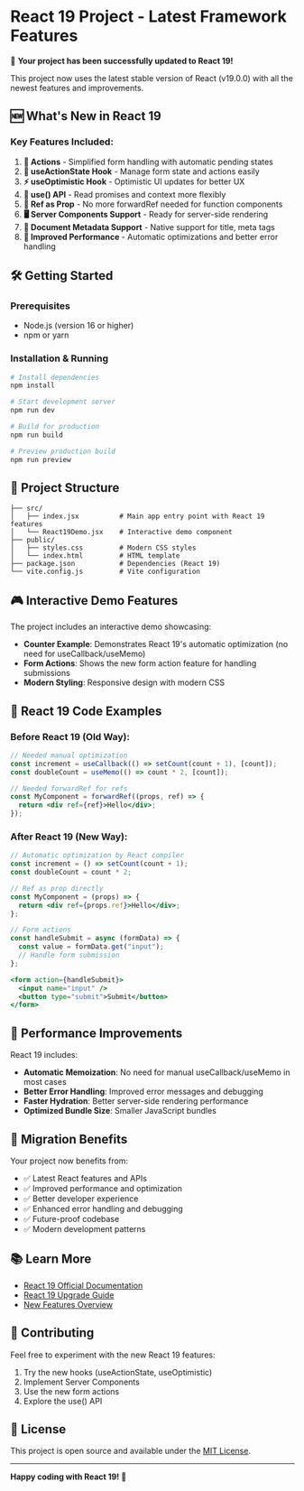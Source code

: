 # React 19 Project - Latest Framework Features

🚀 **Your project has been successfully updated to React 19!**

This project now uses the latest stable version of React (v19.0.0) with all the newest features and improvements.

## 🆕 What's New in React 19

### Key Features Included:

1. **🎯 Actions** - Simplified form handling with automatic pending states
2. **🔄 useActionState Hook** - Manage form state and actions easily
3. **⚡ useOptimistic Hook** - Optimistic UI updates for better UX
4. **🎪 use() API** - Read promises and context more flexibly
5. **📝 Ref as Prop** - No more forwardRef needed for function components
6. **🖥️ Server Components Support** - Ready for server-side rendering
7. **🎨 Document Metadata Support** - Native support for title, meta tags
8. **🚀 Improved Performance** - Automatic optimizations and better error handling

## 🛠️ Getting Started

### Prerequisites
- Node.js (version 16 or higher)
- npm or yarn

### Installation & Running

```bash
# Install dependencies
npm install

# Start development server
npm run dev

# Build for production
npm run build

# Preview production build
npm run preview
```

## 📁 Project Structure

```
├── src/
│   ├── index.jsx          # Main app entry point with React 19 features
│   └── React19Demo.jsx    # Interactive demo component
├── public/
│   ├── styles.css         # Modern CSS styles
│   └── index.html         # HTML template
├── package.json           # Dependencies (React 19)
└── vite.config.js         # Vite configuration
```

## 🎮 Interactive Demo Features

The project includes an interactive demo showcasing:

- **Counter Example**: Demonstrates React 19's automatic optimization (no need for useCallback/useMemo)
- **Form Actions**: Shows the new form action feature for handling submissions
- **Modern Styling**: Responsive design with modern CSS

## 🔧 React 19 Code Examples

### Before React 19 (Old Way):
```jsx
// Needed manual optimization
const increment = useCallback(() => setCount(count + 1), [count]);
const doubleCount = useMemo(() => count * 2, [count]);

// Needed forwardRef for refs
const MyComponent = forwardRef((props, ref) => {
  return <div ref={ref}>Hello</div>;
});
```

### After React 19 (New Way):
```jsx
// Automatic optimization by React compiler
const increment = () => setCount(count + 1);
const doubleCount = count * 2;

// Ref as prop directly
const MyComponent = (props) => {
  return <div ref={props.ref}>Hello</div>;
};

// Form actions
const handleSubmit = async (formData) => {
  const value = formData.get("input");
  // Handle form submission
};

<form action={handleSubmit}>
  <input name="input" />
  <button type="submit">Submit</button>
</form>
```

## 🚀 Performance Improvements

React 19 includes:
- **Automatic Memoization**: No need for manual useCallback/useMemo in most cases
- **Better Error Handling**: Improved error messages and debugging
- **Faster Hydration**: Better server-side rendering performance
- **Optimized Bundle Size**: Smaller JavaScript bundles

## 🔄 Migration Benefits

Your project now benefits from:
- ✅ Latest React features and APIs
- ✅ Improved performance and optimization
- ✅ Better developer experience
- ✅ Enhanced error handling and debugging
- ✅ Future-proof codebase
- ✅ Modern development patterns

## 📚 Learn More

- [React 19 Official Documentation](https://react.dev/blog/2024/04/25/react-19)
- [React 19 Upgrade Guide](https://react.dev/blog/2024/04/25/react-19-upgrade-guide)
- [New Features Overview](https://react.dev/blog/2024/04/25/react-19)

## 🤝 Contributing

Feel free to experiment with the new React 19 features:
1. Try the new hooks (useActionState, useOptimistic)
2. Implement Server Components
3. Use the new form actions
4. Explore the use() API

## 📄 License

This project is open source and available under the [MIT License](LICENSE).

---

**Happy coding with React 19! 🎉** 